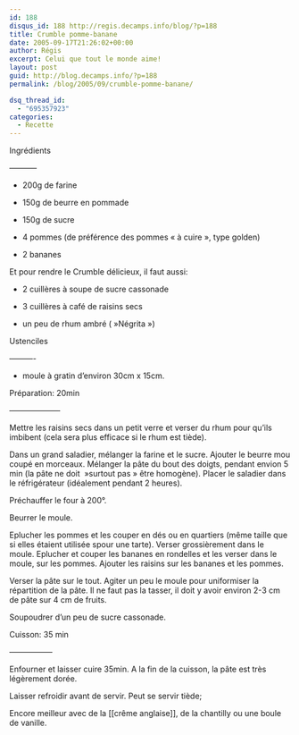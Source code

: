 ```yaml
---
id: 188
disqus_id: 188 http://regis.decamps.info/blog/?p=188
title: Crumble pomme-banane
date: 2005-09-17T21:26:02+00:00
author: Régis
excerpt: Celui que tout le monde aime!
layout: post
guid: http://blog.decamps.info/?p=188
permalink: /blog/2005/09/crumble-pomme-banane/

dsq_thread_id:
  - "695357923"
categories:
  - Recette
---
```

Ingrédients
  
&#8212;&#8212;&#8212;–

* 200g de farine
  
* 150g de beurre en pommade
  
* 150g de sucre
  
* 4 pommes (de préférence des pommes « à cuire », type golden)
  
* 2 bananes

Et pour rendre le Crumble délicieux, il faut aussi:

* 2 cuillères à soupe de sucre cassonade
  
* 3 cuillères à café de raisins secs
  
* un peu de rhum ambré ( »Négrita »)

Ustenciles
  
&#8212;&#8212;&#8212;-
  
* moule à gratin d’environ 30cm x 15cm.

Préparation: 20min
  
&#8212;&#8212;&#8212;&#8212;&#8212;&#8212;–
  
Mettre les raisins secs dans un petit verre et verser du rhum pour qu’ils imbibent (cela sera plus efficace si le rhum est tiède).

Dans un grand saladier, mélanger la farine et le sucre. Ajouter le beurre mou coupé en morceaux. Mélanger la pâte du bout des doigts, pendant envion 5 min (la pâte ne doit  »surtout pas » être homogène). Placer le saladier dans le réfrigérateur (idéalement pendant 2 heures).

Préchauffer le four à 200°.

Beurrer le moule.

Eplucher les pommes et les couper en dés ou en quartiers (même taille que si elles étaient utilisée spour une tarte). Verser grossièrement dans le moule. Eplucher et couper les bananes en rondelles et les verser dans le moule, sur les pommes. Ajouter les raisins sur les bananes et les pommes.

Verser la pâte sur le tout. Agiter un peu le moule pour uniformiser la répartition de la pâte. Il ne faut pas la tasser, il doit y avoir environ 2-3 cm de pâte sur 4 cm de fruits.

Soupoudrer d’un peu de sucre cassonade.

Cuisson: 35 min
  
&#8212;&#8212;&#8212;&#8212;&#8212;–
  
Enfourner et laisser cuire 35min. A la fin de la cuisson, la pâte est très légèrement dorée.

Laisser refroidir avant de servir. Peut se servir tiède;

Encore meilleur avec de la [[crême anglaise]], de la chantilly ou une boule de vanille.
